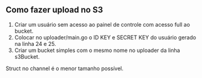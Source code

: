 ## Como fazer upload no S3

1. Criar um usuário sem acesso ao painel de controle com acesso full ao bucket.
2. Colocar no uploader/main.go o ID KEY e SECRET KEY do usuário gerado na linha 24 e 25.
3. Criar um bucket simples com o mesmo nome no uploader da linha s3Bucket.

Struct no channel é o menor tamanho possível.